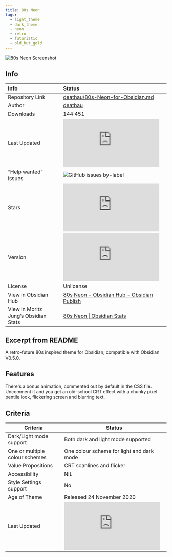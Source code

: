 ```yaml
---
title: 80s Neon
tags:
  - light_theme
  - dark_theme
  - neon
  - retro
  - futuristic
  - old_but_gold
---
```


![80s Neon Screenshot](https://raw.githubusercontent.com/deathau/80s-Neon-for-Obsidian.md/refs/heads/master/screenshot.jpg)

## Info

| Info                                 | Status                                                                                                                                                                                                                    |
| :----------------------------------- | :------------------------------------------------------------------------------------------------------------------------------------------------------------------------------------------------------------------------ |
| Repository Link                      | [deathau/80s-Neon-for-Obsidian.md](https://github.com/deathau/80s-Neon-for-Obsidian.md)                                                                                                                                   |
| Author                               | [deathau](https://github.com/deathau/)                                                                                                                                                                                    |
| Downloads                            | 144 451                                                                                                                                                                                                                   |
| Last Updated                         | ![GitHub last commit](https://img.shields.io/github/last-commit/deathau/80s-Neon-for-Obsidian.md?color=573E7A&amp;label=last%20update&amp;logo=github&amp;style=for-the-badge) |
| “Help wanted” issues                 | ![GitHub issues by-label](https://img.shields.io/github/issues/deathau/80s-Neon-for-Obsidian.md/help%20wanted?color=573E7A&amp;logo=github&amp;style=for-the-badge)            |
| Stars                                | ![GitHub Repo stars](https://img.shields.io/github/stars/deathau/80s-Neon-for-Obsidian.md?color=573E7A&amp;logo=github&amp;style=for-the-badge)                                |
| Version                              | ![GitHub Repo version](https://img.shields.io/github/v/release/deathau/80s-Neon-for-Obsidian.md?color=573E7A&amp;logo=github&amp;style=for-the-badge&sort=semver)              |
| License                              | Unlicense                                                                                                                                                                                                                 |
| View in Obsidian Hub                 | [80s Neon \- Obsidian Hub \- Obsidian Publish](https://publish.obsidian.md/hub/02+-+Community+Expansions/02.05+All+Community+Expansions/Themes/80s+Neon)                                                                  |
| View in Moritz Jung’s Obsidian Stats | [80s Neon \| Obsidian Stats](https://www.moritzjung.dev/obsidian-stats/themes/80s-neon/)                                                                                                                                  |

## Excerpt from README

A retro-future 80s inspired theme for Obsidian, compatible with Obsidian V0.5.0.

## Features

There's a bonus animation, commented out by default in the CSS file.
Uncomment it and you get an old-school CRT effect with a chunky pixel pentile
look, flickering screen and blurring text.

## Criteria

| Criteria                       | Status                                                                                                                                                                                                                    |
| ------------------------------ | ------------------------------------------------------------------------------------------------------------------------------------------------------------------------------------------------------------------------- |
| Dark/Light mode support        | Both dark and light mode supported                                                                                                                                                                                        |
| One or multiple colour schemes | One colour scheme for light and dark mode                                                                                                                                                                                 |
| Value Propositions             | CRT scanlines and flicker                                                                                                                                                                                                 |
| Accessibility                  | NIL                                                                                                                                                                                                                       |
| Style Settings support         | No                                                                                                                                                                                                                        |
| Age of Theme                   | Released 24 November 2020                                                                                                                                                                                                 |
| Last Updated                   | ![GitHub last commit](https://img.shields.io/github/last-commit/deathau/80s-Neon-for-Obsidian.md?color=573E7A&amp;label=last%20update&amp;logo=github&amp;style=for-the-badge) |
